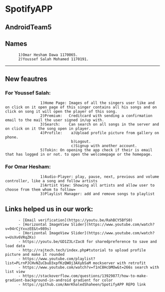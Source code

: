 # SpotifyAPP
AndroidTeam5
---
## Names
          1)Omar Hesham Dawa 1170065.
          2)Youssef Salah Mohamed 1170191.
---
## New feautres
### For Youssef Salah:


                    1)Home Page: Images of all the singers user like and on click on it open page of this singer contains all his songs and on click on song it will open the player of this song.                
                    2)Premium:   Creditcard with sending a confirmation email to the mail the user signed in/up with.
                    3)Search:    Can search on all songs in the server and on click on it the song open in player.
                    4)Profile:    a)Upload profile picture from gallery on phone.
                                  b)Logout.
                                  c)Signup with another account.
                    5)Tokin: On opening the app check if their is email that has logged in or not. to open the welcomepage or the homepage.
### For Omar Hesham:

                    1)Audio-Player: play, pause, next, previous and volume controller, like a song and follow artists
                    2)Artist View: Showing all artists and allow user to choose from them whom to follow=
                    3)Playlist Manager: add and remove songs to playlist
## Links helped us in our work:
          - [Email verification](https://youtu.be/RahBCY5BfS0) 
          - [Horizontal ImageView Slider](https://www.youtube.com/watch?v=94rCjYxvzEE&t=989s)
          - [Horizontal ImageView Slider](https://www.youtube.com/watch?v=UsXv6VRqZKs)
          - https://youtu.be/GD1Z3LrZac8 for sharedpreference to save and load data
          - http://rajtech.tech/index.php#tutorial to upload profile picture and make it rounded
          - https://www.youtube.com/playlist?list=PLrnPJCHvNZuCbuD3xpfKzQWOj3AXybSaM mockserver with retrofit
          - https://www.youtube.com/watch?v=f1nC8HcbMOw&t=266s search with list view
          - https://stackoverflow.com/questions/13929877/how-to-make-gradient-background-in-android gradient for color
          - https://github.com/AmrKhaledShaheen/SpotifyAPP REPO link
   
